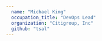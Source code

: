 ```yaml
---
  name: "Michael King"
  occupation_title: "DevOps Lead"
  organization: "Citigroup, Inc"
  github: "tsal"
---
```

